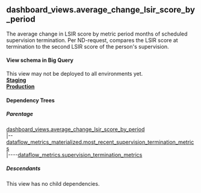 ## dashboard_views.average_change_lsir_score_by_period

The average change in LSIR score by metric period months of scheduled 
supervision termination. Per ND-request, compares the LSIR score at 
termination to the second LSIR score of the person's supervision.


#### View schema in Big Query
This view may not be deployed to all environments yet.<br/>
[**Staging**](https://console.cloud.google.com/bigquery?pli=1&p=recidiviz-staging&page=table&project=recidiviz-staging&d=dashboard_views&t=average_change_lsir_score_by_period)
<br/>
[**Production**](https://console.cloud.google.com/bigquery?pli=1&p=recidiviz-123&page=table&project=recidiviz-123&d=dashboard_views&t=average_change_lsir_score_by_period)
<br/>

#### Dependency Trees

##### Parentage
[dashboard_views.average_change_lsir_score_by_period](../dashboard_views/average_change_lsir_score_by_period.md) <br/>
|--[dataflow_metrics_materialized.most_recent_supervision_termination_metrics](../dataflow_metrics_materialized/most_recent_supervision_termination_metrics.md) <br/>
|----[dataflow_metrics.supervision_termination_metrics](../../metrics/supervision/supervision_termination_metrics.md) <br/>


##### Descendants
This view has no child dependencies.
